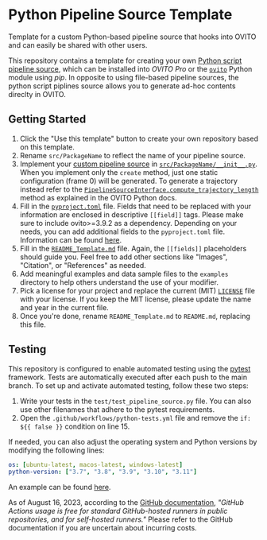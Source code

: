 # Python Pipeline Source Template

Template for a custom Python-based pipeline source that hooks into OVITO and can easily be shared with other users.

This repository contains a template for creating your own [Python script pipeline source](https://www.ovito.org/docs/current/reference/pipelines/data_sources/python_script.html#what-is-a-python-data-source), 
which can be installed into *OVITO Pro* or the [`ovito`](https://pypi.org/project/ovito/) Python module using *pip*. In opposite to using file-based pipeline sources, the python script piplines source allows you to generate ad-hoc contents direclty in OVITO.

## Getting Started

1. Click the "Use this template" button to create your own repository based on this template.
2. Rename `src/PackageName` to reflect the name of your pipeline source.
3. Implement your [custom pipeline source](https://www.ovito.org/docs/current/python/modules/ovito_pipeline.html#ovito.pipeline.PipelineSourceInterface) in [`src/PackageName/__init__.py`](src/PackageName/__init__.py). When you implement only the `create` method, just one static configuration (frame 0) will be generated. To generate a trajectory instead refer to the [`PipelineSourceInterface.compute_trajectory_length`](https://www.ovito.org/docs/current/python/modules/ovito_pipeline.html#ovito.pipeline.PipelineSourceInterface.compute_trajectory_length) method as explained in the OVITO Python docs.
4. Fill in the [`pyproject.toml`](pyproject.toml) file. Fields that need to be replaced with your information are enclosed in descriptive `[[field]]` tags. Please make sure to include ovito>=3.9.2 as a dependency. Depending on your needs, you can add additional fields to the `pyproject.toml` file. Information can be found [here](https://setuptools.pypa.io/en/latest/userguide/index.html).
5. Fill in the [`README_Template.md`](README_Template.md) file. Again, the `[[fields]]` placeholders should guide you. Feel free to add other sections like "Images", "Citation", or "References" as needed.
6. Add meaningful examples and data sample files to the `examples` directory to help others understand the use of your modifier.
7. Pick a license for your project and replace the current (MIT) [`LICENSE`](LICENSE) file with your license. If you keep the MIT license, please update the name and year in the current file.
8. Once you're done, rename `README_Template.md` to `README.md`, replacing this file.

## Testing
This repository is configured to enable automated testing using the [pytest](https://docs.pytest.org/en/7.4.x/) framework. Tests are automatically executed after each push to the main branch. To set up and activate automated testing, follow these two steps:

1. Write your tests in the `test/test_pipeline_source.py` file. You can also use other filenames that adhere to the pytest requirements.
2. Open the `.github/workflows/python-tests.yml` file and remove the `if: ${{ false }}` condition on line 15.

If needed, you can also adjust the operating system and Python versions by modifying the following lines:
```yaml
os: [ubuntu-latest, macos-latest, windows-latest]
python-version: ["3.7", "3.8", "3.9", "3.10", "3.11"]
```

An example can be found [here](https://github.com/nnn911/GenerateRandomSolution).

As of August 16, 2023, according to the [GitHub documentation](https://docs.github.com/en/billing/managing-billing-for-github-actions/about-billing-for-github-actions), *"GitHub Actions usage is free for standard GitHub-hosted runners in public repositories, and for self-hosted runners."* Please refer to the GitHub documentation if you are uncertain about incurring costs.
